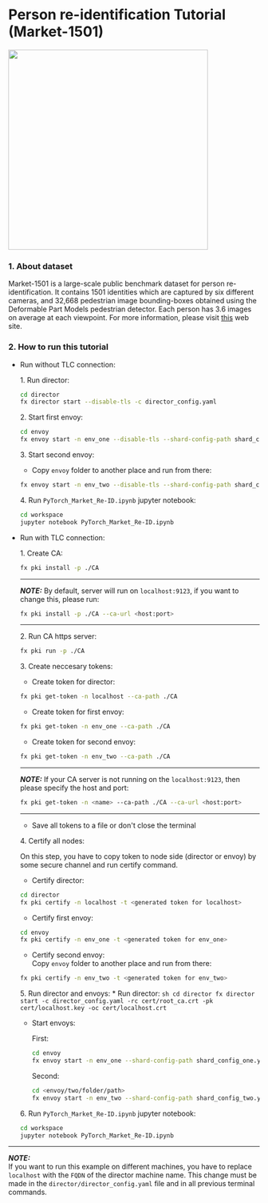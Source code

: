 # Person re-identification Tutorial (Market-1501)

<img src="https://production-media.paperswithcode.com/datasets/Market-1501-0000000097-a728ab2d_gyNBlrI.jpg" width="400">


### 1. About dataset
Market-1501 is a large-scale public benchmark dataset for person re-identification. It contains 1501 identities which are captured by six different cameras, and 32,668 pedestrian image bounding-boxes obtained using the Deformable Part Models pedestrian detector. Each person has 3.6 images on average at each viewpoint. For more information, please visit [this](https://paperswithcode.com/dataset/market-1501) web site.


### 2. How to run this tutorial
* Run without TLC connection:

    1\. Run director:
    ```sh
    cd director
    fx director start --disable-tls -c director_config.yaml
    ```

    2\. Start first envoy:
    ```sh
    cd envoy
    fx envoy start -n env_one --disable-tls --shard-config-path shard_config_one.yaml -dh localhost -dp 50051
    ```

    3\. Start second envoy:
    - Copy `envoy` folder to another place and run from there:
    ```sh
    fx envoy start -n env_two --disable-tls --shard-config-path shard_config_two.yaml -dh localhost -dp 50051
    ```

    4\. Run `PyTorch_Market_Re-ID.ipynb` jupyter notebook:
    ```sh
    cd workspace
    jupyter notebook PyTorch_Market_Re-ID.ipynb
    ```

* Run with TLC connection:

    1\. Create CA:
    ```sh
    fx pki install -p ./CA
    ```

    ---
    **_NOTE:_** By default, server will run on `localhost:9123`, if you want to change this, please run:
    ```sh
    fx pki install -p ./CA --ca-url <host:port>
    ```
    ---

    2\. Run CA https server:
    ```sh
    fx pki run -p ./CA
    ```

    3\. Create neccesary tokens:

    * Create token for director:

    ```sh
    fx pki get-token -n localhost --ca-path ./CA
    ```


    * Create token for first envoy:

    ```sh
    fx pki get-token -n env_one --ca-path ./CA
    ```

    * Create token for second envoy:

    ```sh
    fx pki get-token -n env_two --ca-path ./CA
    ```
    ---
    **_NOTE:_**  If your CA server is not running on the `localhost:9123`, then please specify the host and port:
    ```sh
    fx pki get-token -n <name> --ca-path ./CA --ca-url <host:port>
    ```
    ---

    * Save all tokens to a file or don't close the terminal
    
    4\. Certify all nodes:

    On this step, you have to copy token to node side (director or envoy) by some secure channel and run certify command.

    * Certify director:
    ```sh
    cd director
    fx pki certify -n localhost -t <generated token for localhost>
    ```

    * Certify first envoy:
    ```sh
    cd envoy
    fx pki certify -n env_one -t <generated token for env_one>
    ```

    * Certify second envoy:\
    Copy `envoy` folder to another place and run from there:
    ```sh
    fx pki certify -n env_two -t <generated token for env_two>
    ```

    5\. Run director and envoys:
        * Run director:
        ```sh
        cd director
        fx director start -c director_config.yaml -rc cert/root_ca.crt -pk cert/localhost.key -oc cert/localhost.crt
        ```

    * Start envoys:

        First:
        ```sh
        cd envoy
        fx envoy start -n env_one --shard-config-path shard_config_one.yaml -dh localhost -dp 50051 -rc cert/root_ca.crt -pk cert/env_one.key -oc cert/env_one.crt
        ```

        Second:        
        ```sh
        cd <envoy/two/folder/path>
        fx envoy start -n env_two --shard-config-path shard_config_two.yaml -dh localhost -dp 50051 -rc cert/root_ca.crt -pk cert/env_two.key -oc cert/env_two.crt
        ```


    6\. Run `PyTorch_Market_Re-ID.ipynb` jupyter notebook:
    ```sh
    cd workspace
    jupyter notebook PyTorch_Market_Re-ID.ipynb
    ```

---
**_NOTE:_**  
If you want to run this example on different machines, you have to replace `localhost` with the `FQDN` of the director machine name. This change must be made in the `director/director_config.yaml` file and in all previous terminal commands.
